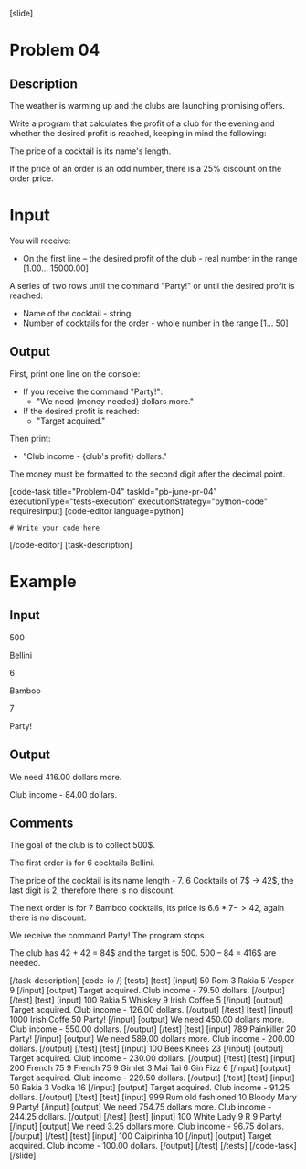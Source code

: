 ﻿[slide]
# Problem 04
## Description
The weather is warming up and the clubs are launching promising offers. 

Write a program that calculates the profit of a club for the evening and whether the desired profit is reached, keeping in mind the following: 

The price of a cocktail is its name's length. 

If the price of an order is an odd number, there is a 25% discount on the order price.

# Input
You will receive:
- On the first line – the desired profit of the club - real number in the range [1.00... 15000.00]

A series of two rows until the command "Party!" or until the desired profit is reached:
- Name of the cocktail - string
- Number of cocktails for the order - whole number in the range [1… 50]

## Output
First, print one line on the console:

- If you receive the command "Party!":
	- "We need \{money needed\} dollars more."
- If the desired profit is reached:
	- "Target acquired."

Then print:
- "Club income - \{club's profit\} dollars."

The money must be formatted to the second digit after the decimal point.

[code-task title="Problem-04" taskId="pb-june-pr-04" executionType="tests-execution" executionStrategy="python-code" requiresInput]
[code-editor language=python]
```
# Write your code here
```
[/code-editor]
[task-description]
# Example 
## Input
500

Bellini

6

Bamboo

7

Party!

## Output
We need 416.00 dollars more.

Club income - 84.00 dollars.

## Comments
The goal of the club is to collect 500$.

The first order is for 6 cocktails Bellini. 

The price of the cocktail is its name length - 7. 6 Cocktails of 7$ -> 42$, the last digit is 2, therefore there is no discount.

The next order is for 7 Bamboo cocktails, its price is 6$. 6 * 7-> 42$, again there is no discount.

We receive the command Party! The program stops.

The club has 42 + 42 = 84$ and the target is 500. 500 – 84 = 416$ are needed.

[/task-description]
[code-io /]
[tests]
[test]
[input]
50
Rom
3
Rakia
5
Vesper
9
[/input]
[output]
Target acquired.
Club income - 79.50 dollars.
[/output]
[/test]
[test]
[input]
100
Rakia
5
Whiskey
9
Irish Coffee
5
[/input]
[output]
Target acquired.
Club income - 126.00 dollars.
[/output]
[/test]
[test]
[input]
1000
Irish Coffe
50
Party!
[/input]
[output]
We need 450.00 dollars more.
Club income - 550.00 dollars.
[/output]
[/test]
[test]
[input]
789
Painkiller
20
Party!
[/input]
[output]
We need 589.00 dollars more.
Club income - 200.00 dollars.
[/output]
[/test]
[test]
[input]
100
Bees Knees
23
[/input]
[output]
Target acquired.
Club income - 230.00 dollars.
[/output]
[/test]
[test]
[input]
200
French 75
9
French 75
9
Gimlet
3
Mai Tai
6
Gin Fizz
6
[/input]
[output]
Target acquired.
Club income - 229.50 dollars.
[/output]
[/test]
[test]
[input]
50
Rakia
3
Vodka
16
[/input]
[output]
Target acquired.
Club income - 91.25 dollars.
[/output]
[/test]
[test]
[input]
999
Rum old fashioned
10
Bloody Mary
9
Party!
[/input]
[output]
We need 754.75 dollars more.
Club income - 244.25 dollars.
[/output]
[/test]
[test]
[input]
100
White Lady
9
R
9
Party!
[/input]
[output]
We need 3.25 dollars more.
Club income - 96.75 dollars.
[/output]
[/test]
[test]
[input]
100
Caipirinha
10
[/input]
[output]
Target acquired.
Club income - 100.00 dollars.
[/output]
[/test]
[/tests]
[/code-task]
[/slide]
